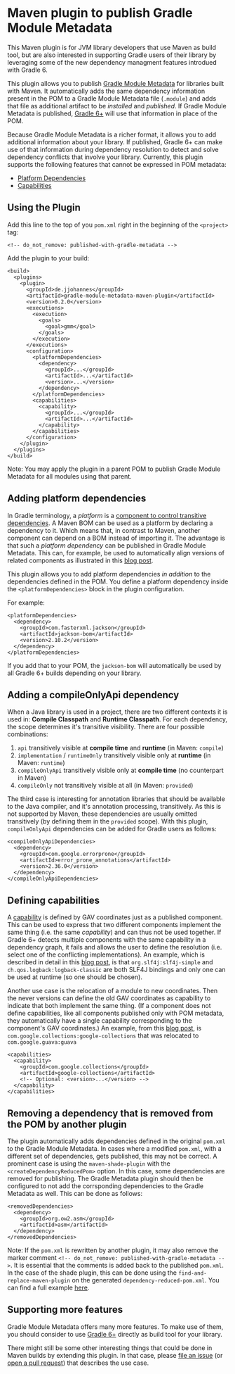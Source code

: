 # Maven plugin to publish Gradle Module Metadata

This Maven plugin is for JVM library developers that use Maven as build tool, but are also interested in supporting Gradle users of their library by leveraging some of the new dependency managment features introdued with Gradle 6.

This plugin allows you to publish [Gradle Module Metadata](https://github.com/gradle/gradle/blob/master/subprojects/docs/src/docs/design/gradle-module-metadata-latest-specification.md) for libraries built with Maven.
It automatically adds the same dependency information present in the POM to a Gradle Module Metadata file (`.module`) and adds that file as additional artifact to be _installed_ and _published_.
If Gradle Module Metadata is published, [Gradle 6+](https://gradle.org)  will use that information in place of the POM.

Because Gradle Module Metadata is a richer format, it allows you to add additional information about your library.
If published, Gradle 6+ can make use of that information during dependency resolution to detect and solve dependency conflicts that involve your library.
Currently, this plugin supports the following features that cannot be expressed in POM metadata:

- [Platform Dependencies](https://blog.gradle.org/alignment-with-gradle-module-metadata)
- [Capabilities](https://blog.gradle.org/addressing-logging-complexity-capabilities)

## Using the Plugin

Add this line to the top of you `pom.xml` right in the beginning of the `<project>` tag:

```
<!-- do_not_remove: published-with-gradle-metadata -->
```

Add the plugin to your build:

```
<build>
  <plugins>
    <plugin>
      <groupId>de.jjohannes</groupId>
      <artifactId>gradle-module-metadata-maven-plugin</artifactId>
      <version>0.2.0</version>
      <executions>
        <execution>
          <goals>
            <goal>gmm</goal>
          </goals>
        </execution>
      </executions>
      <configuration>
        <platformDependencies>
          <dependency>
            <groupId>...</groupId>
            <artifactId>...</artifactId>
            <version>...</version>
          </dependency>
        </platformDependencies>
        <capabilities>
          <capability>
            <groupId>...</groupId>
            <artifactId>...</artifactId>
          </capability>
        </capabilities>
      </configuration>
    </plugin>
  </plugins>
</build>
```

Note: You may apply the plugin in a parent POM to publish Gradle Module Metadata for all modules using that parent.

## Adding platform dependencies

In Gradle terminology, a _platform_ is a [component to control transitive dependencies](https://docs.gradle.org/current/userguide/platforms.html).
A Maven BOM can be used as a platform by declaring a dependency to it.
Which means that, in contrast to Maven, another component can depend on a BOM instead of importing it.
The advantage is that such a _platform dependency_ can be published in Gradle Module Metadata.
This can, for example, be used to automatically align versions of related components as illustrated in this [blog post](https://blog.gradle.org/alignment-with-gradle-module-metadata).

This plugin allows you to add platform dependencies _in addition_ to the dependencies defined in the POM.
You define a platform dependency inside the `<platformDependencies>` block in the plugin configuration.

For example:

```
<platformDependencies>
  <dependency>
    <groupId>com.fasterxml.jackson</groupId>
    <artifactId>jackson-bom</artifactId>
    <version>2.10.2</version>
  </dependency>
</platformDependencies>
```

If you add that to your POM, the `jackson-bom` will automatically be used by all Gradle 6+ builds depending on your library. 

## Adding a compileOnlyApi dependency

When a Java library is used in a project, there are two different contexts it is used in:
**Compile Classpath** and **Runtime Classpath**.
For each dependency, the scope determines it's transitive visibility. There are four possible combinations:

1. `api` transitively visible at **compile time** and **runtime** (in Maven: `compile`)
2. `implementation` / `runtimeOnly` transitively visible only at **runtime** (in Maven: `runtime`)
3. `compileOnlyApi` transitively visible only at **compile time** (no counterpart in Maven)
4. `compileOnly` not transitively visible at all (in Maven: `provided`)

The third case is interesting for annotation libraries that should be available to the Java compiler,
and it's annotation processing, transitively. As this is not supported by Maven, these dependencies are usually
omitted transitively (by defining them in the `provided` scope). With this plugin, `compileOnlyApi` dependencies
can be added for Gradle users as follows:

```
<compileOnlyApiDependencies>
  <dependency>
    <groupId>com.google.errorprone</groupId>
    <artifactId>error_prone_annotations</artifactId>
    <version>2.36.0</version>
  </dependency>
</compileOnlyApiDependencies>
```

## Defining capabilities

A [capability](https://docs.gradle.org/current/userguide/dependency_capability_conflict.html) is defined by GAV coordinates just as a published component.
This can be used to express that two different components implement the same thing (i.e. the same _capability_) and can thus not be used together.
If Gradle 6+ detects multiple components with the same capability in a dependency graph, it fails and allows the user to define the resolution (i.e. select one of the conflicting implementations).
An example, which is described in detail in this [blog post](https://blog.gradle.org/addressing-logging-complexity-capabilities), is that `org.slf4j:slf4j-simple` and `ch.qos.logback:logback-classic` are both SLF4J bindings and only one can be used at runtime (so one should be chosen).

Another use case is the relocation of a module to new coordinates.
Then the never versions can define the old GAV coordinates as capability to indicate that both implement the same thing.
(If a component does not define capabilities, like all components published only with POM metadata, they automatically have a single capability corresponding to the component's GAV coordinates.)
An example, from this [blog post](https://blog.gradle.org/guava), is `com.google.collections:google-collections` that was relocated to `com.google.guava:guava`

```
<capabilities>
  <capability>
    <groupId>com.google.collections</groupId>
    <artifactId>google-collections</artifactId>
    <!-- Optional: <version>...</version> --> 
  </capability>
</capabilities>
```

## Removing a dependency that is removed from the POM by another plugin

The plugin automatically adds dependencies defined in the original `pom.xml` to the Gradle Module Metadata.
In cases where a modified `pom.xml`, with a different set of dependencies, gets published, this may not be correct.
A prominent case is using the `maven-shade-plugin` with the `<createDependencyReducedPom>` option. In this case,
some dependencies are removed for publishing. The Gradle Metadata plugin should then be configured
to not add the corrsponding dependencies to the Gradle Metadata as well. This can be done as follows:

```
<removedDependencies>
  <dependency>
    <groupId>org.ow2.asm</groupId>
    <artifactId>asm</artifactId>
  </dependency>
</removedDependencies>
```

Note: If the `pom.xml` is rewritten by another plugin, it may also remove the marker comment
`<!-- do_not_remove: published-with-gradle-metadata -->`. It is essential that the comments is added back
to the published `pom.xml`. In the case of the shade plugin, this can be done using the
`find-and-replace-maven-plugin` on the generated `dependency-reduced-pom.xml`. You can find a full example
[here](src/test/resources/combine-with-shade-plugin/pom.xml).

## Supporting more features

Gradle Module Metadata offers many more features.
To make use of them, you should consider to use [Gradle 6+](https://docs.gradle.org/current/userguide/getting_started.html) directly as build tool for your library.

There might still be some other interesting things that could be done in Maven builds by extending this plugin.
In that case, please [file an issue](https://github.com/jjohannes/gradle-module-metadata-maven-plugin/issues) (or [open a pull request](https://github.com/jjohannes/gradle-module-metadata-maven-plugin/pulls)) that describes the use case.
